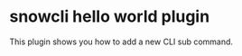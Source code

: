 # snowcli hello world plugin

This plugin shows you how to add a new CLI sub command.

<!--- We should add an example off all the things snowcli allows pluging -->
